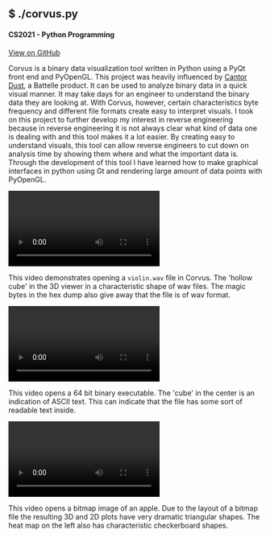 ## $ ./corvus.py
#### CS2021 - Python Programming

<a href="https://github.com/aaron-boyd/Corvus" class="btn btn-github"><span class="icon"></span>View on GitHub</a>

Corvus is a binary data visualization tool written in Python using a PyQt front end and PyOpenGL. This project was heavily influenced by [Cantor Dust](https://www.battelle.org/case-studies/case-study-detail/accelerating-cyber-vulnerability-analysis-with-binary-files-rendered-as-images), a Battelle product. It can be used to analyze binary data in a quick visual manner. It may take days for an engineer to understand the binary data they are looking at. With Corvus, however, certain characteristics byte frequency and different file formats create easy to interpret visuals. I took on this project to further develop my interest in reverse engineering because in reverse engineering it is not always clear what kind of data one is dealing with and this tool makes it a lot easier. By creating easy to understand visuals, this tool can allow reverse engineers to cut down on analysis time by showing them where and what the important data is. Through the development of this tool I have learned how to make graphical interfaces in python using Gt and rendering large amount of data points with PyOpenGL.

<video autoplay loop>
  <source src="/content/videos/corvus_demo_3D_violin.mp4" type="video/mp4">
  Your browser does not support the video tag.
</video>

This video demonstrates opening a `violin.wav` file in Corvus. The 'hollow cube' in the 3D viewer in a characteristic shape of wav files. The magic bytes in the hex dump also give away that the file is of wav format.

<video autoplay loop>
  <source src="/content/videos/corvus_demo_3D_bin64.mp4" type="video/mp4">
  Your browser does not support the video tag.
</video>

This video opens a 64 bit binary executable. The 'cube' in the center is an indication of ASCII text. This can indicate that the file has some sort of readable text inside.

<video autoplay loop>
  <source src="/content/videos/corvus_demo_3D_apple.mp4" type="video/mp4">
  Your browser does not support the video tag.
</video>

This video opens a bitmap image of an apple. Due to the layout of a bitmap file the resulting 3D and 2D plots have very dramatic triangular shapes. The heat map on the left also has characteristic checkerboard shapes.
